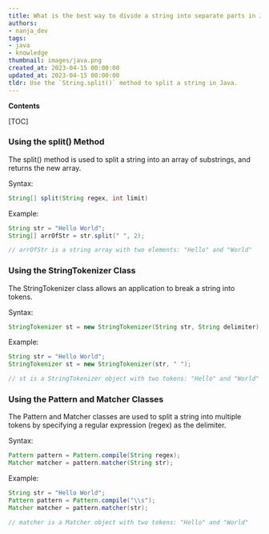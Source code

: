 ```yaml
---
title: What is the best way to divide a string into separate parts in Java?
authors:
- nanja_dev
tags:
- java
- knowledge
thumbnail: images/java.png
created_at: 2023-04-15 00:00:00
updated_at: 2023-04-15 00:00:00
tldr: Use the `String.split()` method to split a string in Java.
---
```


**Contents**

[TOC]

### Using the split() Method
The split() method is used to split a string into an array of substrings, and returns the new array. 

Syntax:
```java
String[] split(String regex, int limit) 
```

Example:
```java
String str = "Hello World";
String[] arrOfStr = str.split(" ", 2); 

// arrOfStr is a string array with two elements: "Hello" and "World"
```

### Using the StringTokenizer Class
The StringTokenizer class allows an application to break a string into tokens. 

Syntax:
```java
StringTokenizer st = new StringTokenizer(String str, String delimiter) 
```

Example:
```java
String str = "Hello World";
StringTokenizer st = new StringTokenizer(str, " "); 

// st is a StringTokenizer object with two tokens: "Hello" and "World"
```

### Using the Pattern and Matcher Classes
The Pattern and Matcher classes are used to split a string into multiple tokens by specifying a regular expression (regex) as the delimiter. 

Syntax:
```java
Pattern pattern = Pattern.compile(String regex);
Matcher matcher = pattern.matcher(String str);
```

Example:
```java
String str = "Hello World";
Pattern pattern = Pattern.compile("\\s");
Matcher matcher = pattern.matcher(str);

// matcher is a Matcher object with two tokens: "Hello" and "World"
```
